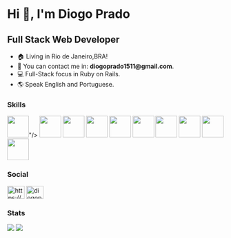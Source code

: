 <h1>Hi 👋, I'm Diogo Prado</h1>
<h2>Full Stack Web Developer</h2>

<ul>
  <li>🏠 Living in Rio de Janeiro,BRA!</li>
  <li>📧 You can contact me in: <strong>diogoprado1511@gmail.com</strong>.</li>
  <li>💻 Full-Stack focus in Ruby on Rails.</li>
  <li>🌎 Speak English and Portuguese.</li>
</ul>

<h3 align="left">Skills</h3>
<img height=50 src="https://cdn.jsdelivr.net/gh/devicons/devicon@v2.15.1/devicon.min.css">"/>
<img height=50 src="https://cdn.jsdelivr.net/gh/devicons/devicon@v2.15.1/devicon.min.css"/>
<img height=50 src="https://cdn.jsdelivr.net/gh/devicons/devicon/icons/html5/html5-original.svg" />
<img height=50 src="https://cdn.jsdelivr.net/gh/devicons/devicon/icons/css3/css3-original.svg" />
<img height=50 src="https://cdn.jsdelivr.net/gh/devicons/devicon/icons/react/react-original.svg" />
<img height=50 src="https://cdn.jsdelivr.net/gh/devicons/devicon/icons/git/git-plain.svg"/>
<img height=50 src="https://cdn.jsdelivr.net/gh/devicons/devicon/icons/github/github-original.svg"/>
<img height=50 src="https://cdn.jsdelivr.net/gh/devicons/devicon@v2.15.1/devicon.min.css"/>
<img height=50 src="https://cdn.jsdelivr.net/gh/devicons/devicon@v2.15.1/devicon.min.css"/>
<img height=50 src="https://cdn.jsdelivr.net/gh/devicons/devicon@v2.15.1/devicon.min.css"/>

<h3 align="left">Social</h3>
<p align="left">
<a href="https://linkedin.com/in/prado-diogo/" target="_blank"><img align="center" src="https://raw.githubusercontent.com/rahuldkjain/github-profile-readme-generator/master/src/images/icons/Social/linked-in-alt.svg" alt="https://www.linkedin.com/in/prado-diogo/" height="30" width="40" /></a>
<a href="https://instagram.com/diogopradoo_" target="_blank"><img align="center" src="https://raw.githubusercontent.com/rahuldkjain/github-profile-readme-generator/master/src/images/icons/Social/instagram.svg" alt="diogopradoo_" height="30" width="40" /></a>
</p>

<h3 align="left">Stats</h3>
<img src="https://github-readme-stats.vercel.app/api?username=diogop2003&show_icons=true"/>
<img src="https://github-readme-stats.vercel.app/api/top-langs?username=diogop2003&layout=compact"/>
